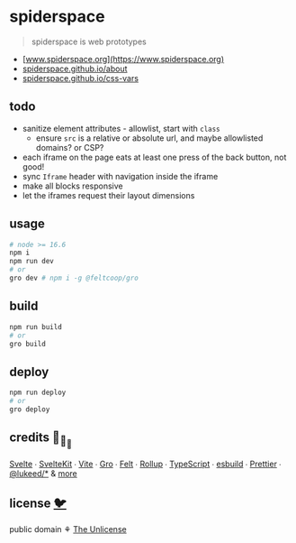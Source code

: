 # spiderspace

> spiderspace is web prototypes

- [www.spiderspace.org](https://www.spiderspace.org)
- [spiderspace.github.io/about](https://spiderspace.github.io/about)
- [spiderspace.github.io/css-vars](https://spiderspace.github.io/css-vars)

## todo

- sanitize element attributes - allowlist, start with `class`
  - ensure `src` is a relative or absolute url, and maybe allowlisted domains? or CSP?
- each iframe on the page eats at least one press of the back button, not good!
- sync `Iframe` header with navigation inside the iframe
- make all blocks responsive
- let the iframes request their layout dimensions

## usage

```bash
# node >= 16.6
npm i
npm run dev
# or
gro dev # npm i -g @feltcoop/gro
```

## build

```bash
npm run build
# or
gro build
```

## deploy

```bash
npm run deploy
# or
gro deploy
```

## credits 🐢<sub>🐢</sub><sub><sub>🐢</sub></sub>

[Svelte](https://github.com/sveltejs/svelte) ∙
[SvelteKit](https://github.com/sveltejs/kit) ∙
[Vite](https://github.com/vitejs/vite) ∙
[Gro](https://github.com/feltcoop/gro) ∙
[Felt](https://github.com/feltcoop/felt) ∙
[Rollup](https://github.com/rollup/rollup) ∙
[TypeScript](https://github.com/microsoft/TypeScript) ∙
[esbuild](https://github.com/evanw/esbuild) ∙
[Prettier](https://github.com/prettier/prettier) ∙
[@lukeed\/\*](https://github.com/lukeed)
& [more](package.json)

## license [🐦](https://wikipedia.org/wiki/Free_and_open-source_software)

public domain ⚘ [The Unlicense](license)
